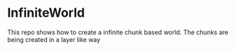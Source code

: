 # InfiniteWorld
 This repo shows how to create a infinite chunk based world. The chunks are being created in a layer like way
